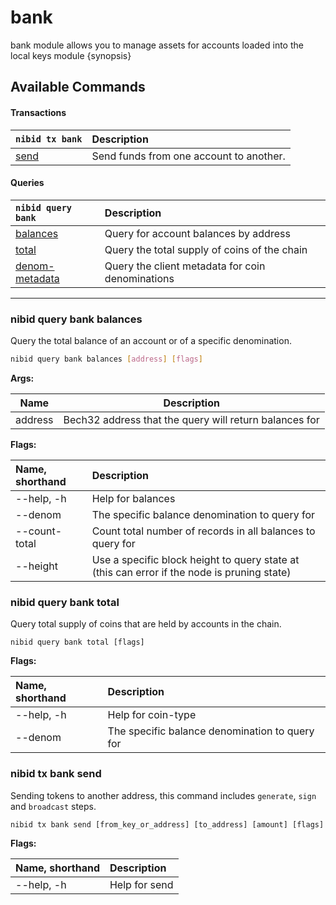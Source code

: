 # bank

bank module allows you to manage assets for accounts loaded into the local keys module {synopsis}

## Available Commands

#### Transactions

| `nibid tx bank` | Description |
| :--- | :--- |
| [send](#nibid-tx-bank-send) | Send funds from one account to another.

#### Queries

| `nibid query bank` | Description |
| :--- | :--- |
| [balances](#nibid-query-bank-balances) | Query for account balances by address |
| [total](#nibid-query-bank-total) | Query the total supply of coins of the chain |
| [denom-metadata](#nibid-query-denom-metadata) | Query the client metadata for coin denominations | 

---

### nibid query bank balances 

Query the total balance of an account or of a specific denomination.

```sh
nibid query bank balances [address] [flags]
```

**Args:**

| Name    | Description | 
| ---     | ----------- |
| address | Bech32 address that the query will return balances for |

**Flags:**

| Name, shorthand |  Description |
| :---            |  :---        |
| --help, -h    |  Help for balances |
| --denom       |  The specific balance denomination to query for |
| --count-total |  Count total number of records in all balances to query for |
| --height  | Use a specific block height to query state at (this can error if the node is pruning state) |

### nibid query bank total

Query total supply of coins that are held by accounts in the chain.

```text
nibid query bank total [flags]
```

**Flags:**

| Name, shorthand |  Description |
| :---            |  :---        |
| --help, -h | Help for coin-type |
| --denom | The specific balance denomination to query for |

### nibid tx bank send

Sending tokens to another address, this command includes `generate`, `sign` and `broadcast` steps.

```text
nibid tx bank send [from_key_or_address] [to_address] [amount] [flags]
```

**Flags:**

| Name, shorthand |  Description |
| :---            |  :---        |
| --help, -h | Help for send |
